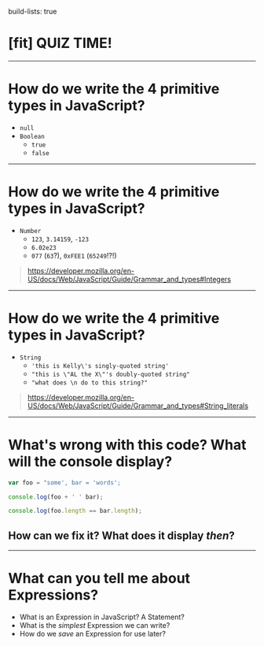 build-lists: true

# [fit] QUIZ TIME!

---

# How do we write the 4 primitive types in JavaScript?

* `null`
* `Boolean`
  * `true`
  * `false`

---

# How do we write the 4 primitive types in JavaScript?

* `Number`
  * `123`, `3.14159`, `-123`
  * `6.02e23`
  * `077` (`63`?), `0xFEE1` (`65249`!?!)

> https://developer.mozilla.org/en-US/docs/Web/JavaScript/Guide/Grammar_and_types#Integers

---

# How do we write the 4 primitive types in JavaScript?

* `String`
  * `'this is Kelly\'s singly-quoted string'`
  * `"this is \"AL the X\"'s doubly-quoted string"`
  * `"what does \n do to this string?"`

> https://developer.mozilla.org/en-US/docs/Web/JavaScript/Guide/Grammar_and_types#String_literals

---

# What's wrong with this code? What will the console display?

```javascript
var foo = "some', bar = 'words';

console.log(foo + ' ' bar);

console.log(foo.length == bar.length);
```

## How can we fix it? What does it display _then_?

---

# What can you tell me about Expressions?

* What is an Expression in JavaScript? A Statement?
* What is the _simplest_ Expression we can write?
* How do we _save_ an Expression for use later?

